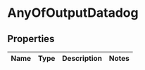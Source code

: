 # AnyOfOutputDatadog

## Properties
Name | Type | Description | Notes
------------ | ------------- | ------------- | -------------
